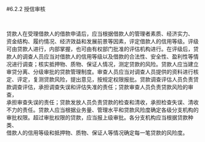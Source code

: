 #6.2.2 授信审核
<p>&nbsp;</p>
    <p>贷款人在受理借款人的借款申请后，应当根据借款人的管理者素质、经济实力、<br />
      资金结构、履约情况、经济效益和发展前景等因素，评定借款人的信用等级。评级<br />
      可由贷款人进行，内部掌握，也可由有权部门批准的评估机构进行。在评级后，贷<br />
      款人的调查人员应当对借款人的信用等级以及借款的合法性、安全性、盈利性等情<br />
      况进行调查；核实抵押物、质物、保证人情况，测定贷款的风险。贷款人应当建立<br />
      审贷分离、分级审批的贷款管理制度。审查人员应当对调查人员提供的资料进行核<br />
      定、评定，复测贷款风险，提出意见，按规定权限报批。贷款调查评估人员负责贷<br />
      款调查评估，承担调查失误和评估失准的责任；贷款审查人员负责贷款风险的审查，<br />
      承担审查失误的责任；贷款发放人员负责贷款的检查和清收，承担检查失误、清收<br />
      不力的责任。贷款人应当根据业务量、管理水平和贷款风险度确定各级分支机构的<br />
      审批权限。超过审批权限的贷款，应当报上级审批。各分支机构应当根据贷款种类、<br />
    借款人的信用等级和抵押物、质物、保证人等情况确定每一笔贷款的风险度。</p>
